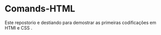 # Comands-HTML
Este repostorio e destiando para demostrar as primeiras codificações em HTMl e CSS .
